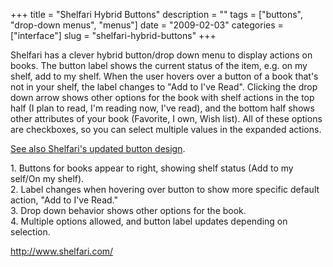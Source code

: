 +++
title = "Shelfari Hybrid Buttons"
description = ""
tags = ["buttons", "drop-down menus", "menus"]
date = "2009-02-03"
categories = ["interface"]
slug = "shelfari-hybrid-buttons"
+++


<p>Shelfari has a clever hybrid button/drop down menu to display actions on books. The button label shows the current status of the item, e.g. on my shelf, add to my shelf. When the user hovers over a button of a book that's not in your shelf, the label changes to "Add to I've Read". Clicking the drop down arrow shows other options for the book with shelf actions in the top half (I plan to read, I'm reading now, I've read), and the bottom half shows other attributes of your book (Favorite, I own, Wish list). All of these options are checkboxes, so you can select multiple values in the expanded actions.</p>
<p><a href="shelfari-hybrid-buttons-revised.html">See also Shelfari's updated button design</a>.</p>
<div id="screens-full" class="clear"><div class="caption">1. Buttons for books appear to right, showing shelf status (Add to my self/On my shelf). </div><div class="fullimg clear"><a href="//media.konigi.com/interface/shelfari-hybrid-buttons-1.png" class="group" rel="group" title="1. Buttons for books appear to right, showing shelf status (Add to my self/On my shelf). "><img src="//media.konigi.com/interface/shelfari-hybrid-buttons-1.png" alt="" class="img-responsive"></a></div></div><div id="screens-full" class="clear"><div class="caption">2. Label changes when hovering over button to show more specific default action, &quot;Add to I've Read.&quot;</div><div class="fullimg clear"><a href="//media.konigi.com/interface/shelfari-hybrid-buttons-2.png" class="group" rel="group" title="2. Label changes when hovering over button to show more specific default action, &quot;Add to I&#039..."><img src="//media.konigi.com/interface/shelfari-hybrid-buttons-2.png" alt="" class="img-responsive"></a></div></div><div id="screens-full" class="clear"><div class="caption">3. Drop down behavior shows other options for the book.</div><div class="fullimg clear"><a href="//media.konigi.com/interface/shelfari-hybrid-buttons-3.png" class="group" rel="group" title="3. Drop down behavior shows other options for the book."><img src="//media.konigi.com/interface/shelfari-hybrid-buttons-3.png" alt="" class="img-responsive"></a></div></div><div id="screens-full" class="clear"><div class="caption">4. Multiple options allowed, and button label updates depending on selection.</div><div class="fullimg clear"><a href="//media.konigi.com/interface/shelfari-hybrid-buttons-4.png" class="group" rel="group" title="4. Multiple options allowed, and button label updates depending on selection."><img src="//media.konigi.com/interface/shelfari-hybrid-buttons-4.png" alt="" class="img-responsive"></a></div></div>        
<p><a href="http://www.shelfari.com/">http://www.shelfari.com/</a></p>

